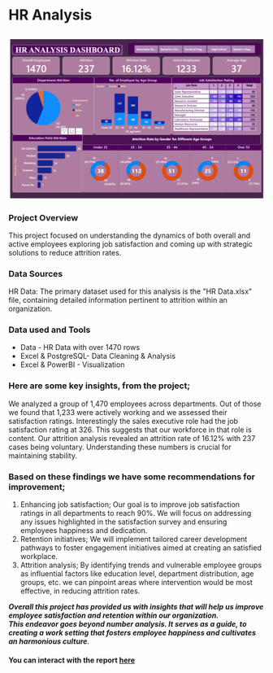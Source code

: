 # HR Analysis

![image](HR_Dashboard.png)
---
### Project Overview
This project focused on understanding the dynamics of both overall and active employees exploring job satisfaction and coming up with strategic solutions to reduce attrition rates.

### Data Sources
HR Data: The primary dataset used for this analysis is the "HR Data.xlsx" file, containing detailed information pertinent to attrition within an organization.

### Data used and Tools
- Data - HR Data with over 1470 rows
- Excel & PostgreSQL- Data Cleaning & Analysis
- Excel & PowerBI - Visualization

### Here are some key insights, from the project;
 We analyzed a group of 1,470 employees across departments. Out of those we found that 1,233 were actively working and we assessed their satisfaction ratings.
 Interestingly the sales executive role had the job satisfaction rating at 326. This suggests that our workforce in that role is content.
 Our attrition analysis revealed an attrition rate of 16.12% with 237 cases being voluntary. Understanding these numbers is crucial for maintaining stability.

### Based on these findings we have some recommendations for improvement;
1. Enhancing job satisfaction; Our goal is to improve job satisfaction ratings in all departments to reach 90%. We will focus on addressing any issues highlighted in the satisfaction survey and ensuring employees happiness and dedication.
2. Retention initiatives; We will implement tailored career development pathways to foster engagement initiatives aimed at creating an satisfied workplace.
3. Attrition analysis; By identifying trends and vulnerable employee groups as influential factors like education level, department distribution, age groups, etc. we can pinpoint areas where intervention would be most effective, in reducing attrition rates.

**_Overall this project has provided us with insights that will help us improve employee satisfaction and retention within our organization.<br>
This endeavor goes beyond number analysis. It serves as a guide, to creating a work setting that fosters employee happiness and cultivates an harmonious culture_**.

#### You can interact with the report [here](https://www.novypro.com/project/hr-dashboard-76)
